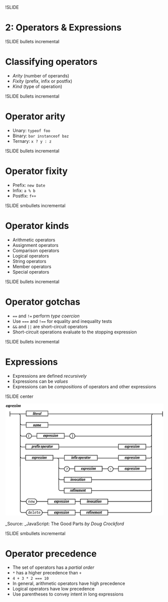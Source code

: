 !SLIDE
# 2: Operators & Expressions

!SLIDE bullets incremental
# Classifying operators

* _Arity_ (number of operands)
* _Fixity_ (prefix, infix or postfix)
* _Kind_ (type of operation)

!SLIDE bullets incremental
# Operator arity

* Unary: `typeof foo`
* Binary: `bar instanceof baz`
* Ternary: `x ? y : z`

!SLIDE bullets incremental
# Operator fixity

* Prefix: `new Date`
* Infix:  `a % b`
* Postfix: `f++`

!SLIDE smbullets incremental
# Operator kinds

* Arithmetic operators
* Assignment operators
* Comparison operators
* Logical operators
* String operators
* Member operators
* Special operators

!SLIDE bullets incremental
# Operator gotchas

* `==` and `!=` perform _type coercion_
* Use `===` and `!==` for equality and inequality tests
* `&&` and `||` are short-circuit operators
* Short-circuit operations evaluate to the stopping expression

!SLIDE bullets incremental
# Expressions

* Expressions are defined _recursively_
* Expressions can be _values_
* Expressions can be _compositions_ of operators and other expressions

!SLIDE center

![JavaScript syntax diagram for expressions](expressions_syntax_diagram.png)

_Source: _JavaScript: The Good Parts _by Doug Crockford_

!SLIDE smbullets incremental
# Operator precedence

* The set of operators has a _partial order_
* `*` has a higher precedence than `+`
* `4 + 3 * 2 === 10`
* In general, arithmetic operators have high precedence
* Logical operators have low precedence
* Use parentheses to convey intent in long expressions
